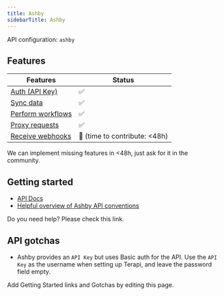 ```yaml
---
title: Ashby
sidebarTitle: Ashby
---
```


API configuration: `ashby`

## Features

| Features | Status |
| - | - |
| [Auth (API Key)](/integrate/guides/authorize-an-api) | ✅ |
| [Sync data](https://terapi.gitbook.io/terapi-api-explorer/integrate/guides/sync-data-from-an-api) | ✅ |
| [Perform workflows](https://terapi.gitbook.io/terapi-api-explorer/integrate/guides/perform-workflows-with-an-api) | ✅ |
| [Proxy requests](https://terapi.gitbook.io/terapi-api-explorer/integrate/guides/proxy-requests-to-an-api) | ✅ |
| [Receive webhooks](https://terapi.gitbook.io/terapi-api-explorer/integrate/guides/receive-webhooks-from-an-api) | 🚫 (time to contribute: &lt;48h) |

We can implement missing features in &lt;48h, just ask for it in the community.

## Getting started

-   [API Docs](https://developers.ashbyhq.com/reference/introduction)
-   [Helpful overview of Ashby API conventions](https://developers.ashbyhq.com/reference/endpoint-naming)

Do you need help? Please check this link.

## API gotchas

- Ashby provides an `API Key` but uses Basic auth for the API. Use the `API Key` as the username when setting up Terapi, and leave the password field empty.

Add Getting Started links and Gotchas by editing this page.

